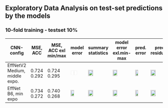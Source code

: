 ## Exploratory Data Analysis on test-set predictions by the models

### 10-fold training - testset 10% 
| CNN-config | MSE, ACC  | MSE, ACC exl min/max | model error | summary statistics | model error exl.min-max | pred. error | pred. residuals | residuals misclassificaiton |
| - | - | - | - | - | - | - | - | - |
| EffNetV2 Medium, middle expo.| 0.724<br/> 0.292 | 0.724<br/> 0.295 | <img src="manuscript/eda/EFFNetV2_m_middle_mse/model.png" width="50%" height="50%" > | <img src="https://github.com/emoen/Deep-learning-for-regression-of-cod-otoliths/blob/master/manuscript/eda/EFFNetV2_m_middle_mse/summary.png" width="50%" height="50%" > | <img src="https://github.com/emoen/Deep-learning-for-regression-of-cod-otoliths/blob/master/manuscript/eda/EFFNetV2_m_middle_mse/boxplot_pr_age.png" width="50%" height="50%" >  | <img src="https://github.com/emoen/Deep-learning-for-regression-of-cod-otoliths/blob/master/manuscript/eda/EFFNetV2_m_middle_mse/boxplot_residual.png" width="50%" height="50%" > | <img src="https://github.com/emoen/Deep-learning-for-regression-of-cod-otoliths/blob/master/manuscript/eda/EFFNetV2_m_middle_mse/misclassification.png" width="50%" height="50%" >|
| EffNet B6, min expo| 0.734<br/> 0.272 | 0.740<br/> 0.268 | <img src="https://github.com/emoen/Deep-learning-for-regression-of-cod-otoliths/blob/master/manuscript/eda/tf_EFFNetB6_groupkfold_stdScalar_10_test_min/model.png" width="50%" height="50%" > | <img src="https://github.com/emoen/Deep-learning-for-regression-of-cod-otoliths/blob/master/manuscript/eda/tf_EFFNetB6_groupkfold_stdScalar_10_test_min/summary.png" width="50%" height="50%" > | <img src="https://github.com/emoen/Deep-learning-for-regression-of-cod-otoliths/blob/master/manuscript/eda/tf_EFFNetB6_groupkfold_stdScalar_10_test_min/summary.png" width="50%" height="50%" >| <img src="https://github.com/emoen/Deep-learning-for-regression-of-cod-otoliths/blob/master/manuscript/eda/tf_EFFNetB6_groupkfold_stdScalar_10_test_min/boxplot_pr_age.png" width="50%" height="50%" >| <img src="https://github.com/emoen/Deep-learning-for-regression-of-cod-otoliths/blob/master/manuscript/eda/tf_EFFNetB6_groupkfold_stdScalar_10_test_min/boxplot_residual.png" width="50%" height="50%" > | <img src="https://github.com/emoen/Deep-learning-for-regression-of-cod-otoliths/blob/master/manuscript/eda/tf_EFFNetB6_groupkfold_stdScalar_10_test_min/misclassification.png" width="50%" height="50%" > | 
 

